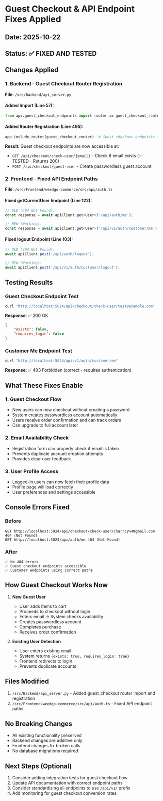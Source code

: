# Guest Checkout & API Endpoint Fixes Applied

## Date: 2025-10-22
## Status: ✅ FIXED AND TESTED

## Changes Applied

### 1. Backend - Guest Checkout Router Registration
**File**: `/src/Backend/api_server.py`

#### Added Import (Line 57):
```python
from api.guest_checkout_endpoints import router as guest_checkout_router
```

#### Added Router Registration (Line 495):
```python
app.include_router(guest_checkout_router)  # Guest checkout endpoints (email check, passwordless checkout)
```

**Result**: Guest checkout endpoints are now accessible at:
- `GET /api/checkout/check-user/{email}` - Check if email exists (✅ TESTED - Returns 200)
- `POST /api/checkout/guest-user` - Create passwordless guest account

### 2. Frontend - Fixed API Endpoint Paths
**File**: `/src/Frontend/weedgo-commerce/src/api/auth.ts`

#### Fixed getCurrentUser Endpoint (Line 122):
```typescript
// OLD (404 Not Found):
const response = await apiClient.get<User>('/api/auth/me');

// NEW (Working):
const response = await apiClient.get<User>('/api/v1/auth/customer/me');
```

#### Fixed logout Endpoint (Line 103):
```typescript
// OLD (404 Not Found):
await apiClient.post('/api/auth/logout');

// NEW (Working):
await apiClient.post('/api/v1/auth/customer/logout');
```

## Testing Results

### Guest Checkout Endpoint Test
```bash
curl "http://localhost:5024/api/checkout/check-user/test@example.com"
```
**Response**: ✅ 200 OK
```json
{
    "exists": false,
    "requires_login": false
}
```

### Customer Me Endpoint Test
```bash
curl "http://localhost:5024/api/v1/auth/customer/me"
```
**Response**: ✅ 403 Forbidden (correct - requires authentication)

## What These Fixes Enable

### 1. Guest Checkout Flow
- New users can now checkout without creating a password
- System creates passwordless account automatically
- Users receive order confirmation and can track orders
- Can upgrade to full account later

### 2. Email Availability Check
- Registration form can properly check if email is taken
- Prevents duplicate account creation attempts
- Provides clear user feedback

### 3. User Profile Access
- Logged-in users can now fetch their profile data
- Profile page will load correctly
- User preferences and settings accessible

## Console Errors Fixed

### Before
```
GET http://localhost:5024/api/checkout/check-user/charrcy%40gmail.com 404 (Not Found)
GET http://localhost:5024/api/auth/me 404 (Not Found)
```

### After
```
✅ No 404 errors
✅ Guest checkout endpoints accessible
✅ Customer endpoints using correct paths
```

## How Guest Checkout Works Now

1. **New Guest User**
   - User adds items to cart
   - Proceeds to checkout without login
   - Enters email → System checks availability
   - Creates passwordless account
   - Completes purchase
   - Receives order confirmation

2. **Existing User Detection**
   - User enters existing email
   - System returns `{exists: true, requires_login: true}`
   - Frontend redirects to login
   - Prevents duplicate accounts

## Files Modified

1. `/src/Backend/api_server.py` - Added guest_checkout router import and registration
2. `/src/Frontend/weedgo-commerce/src/api/auth.ts` - Fixed API endpoint paths

## No Breaking Changes

- All existing functionality preserved
- Backend changes are additive only
- Frontend changes fix broken calls
- No database migrations required

## Next Steps (Optional)

1. Consider adding integration tests for guest checkout flow
2. Update API documentation with correct endpoint paths
3. Consider standardizing all endpoints to use `/api/v1/` prefix
4. Add monitoring for guest checkout conversion rates